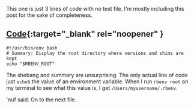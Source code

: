 This one is just 3 lines of code with no test file.  I'm mostly including this post for the sake of completeness.

## [Code](https://github.com/rbenv/rbenv/blob/c4395e58201966d9f90c12bd6b7342e389e7a4cb/libexec/rbenv-root){:target="_blank" rel="noopener" }

```
#!/usr/bin/env bash
# Summary: Display the root directory where versions and shims are kept
echo "$RBENV_ROOT"
```

The shebang and summary are unsurprising.  The only actual line of code just `echo`s the value of an environment variable.  When I run `rbenv root` on my terminal to see what this value is, I get `/Users/myusername/.rbenv`.

'nuf said.  On to the next file.
